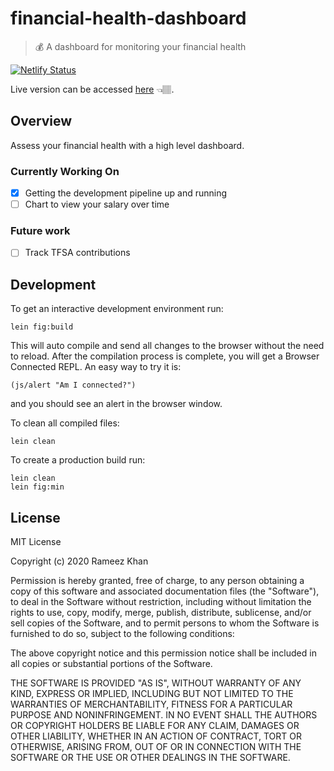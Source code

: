# financial-health-dashboard

> 💰 A dashboard for monitoring your financial health

[![Netlify Status](https://api.netlify.com/api/v1/badges/cdc8585c-988e-434f-8705-50002ddd805d/deploy-status)](https://app.netlify.com/sites/zen-yonath-84a0dd/deploys)

Live version can be accessed [here](https://financialhealth.app) 👈🏽.

## Overview

Assess your financial health with a high level dashboard.

### Currently Working On
- [x] Getting the development pipeline up and running
- [ ] Chart to view your salary over time

### Future work
- [ ] Track TFSA contributions

## Development

To get an interactive development environment run:

    lein fig:build

This will auto compile and send all changes to the browser without the
need to reload. After the compilation process is complete, you will
get a Browser Connected REPL. An easy way to try it is:

    (js/alert "Am I connected?")

and you should see an alert in the browser window.

To clean all compiled files:

	lein clean

To create a production build run:

	lein clean
	lein fig:min


## License

MIT License

Copyright (c) 2020 Rameez Khan

Permission is hereby granted, free of charge, to any person obtaining a copy
of this software and associated documentation files (the "Software"), to deal
in the Software without restriction, including without limitation the rights
to use, copy, modify, merge, publish, distribute, sublicense, and/or sell
copies of the Software, and to permit persons to whom the Software is
furnished to do so, subject to the following conditions:

The above copyright notice and this permission notice shall be included in all
copies or substantial portions of the Software.

THE SOFTWARE IS PROVIDED "AS IS", WITHOUT WARRANTY OF ANY KIND, EXPRESS OR
IMPLIED, INCLUDING BUT NOT LIMITED TO THE WARRANTIES OF MERCHANTABILITY,
FITNESS FOR A PARTICULAR PURPOSE AND NONINFRINGEMENT. IN NO EVENT SHALL THE
AUTHORS OR COPYRIGHT HOLDERS BE LIABLE FOR ANY CLAIM, DAMAGES OR OTHER
LIABILITY, WHETHER IN AN ACTION OF CONTRACT, TORT OR OTHERWISE, ARISING FROM,
OUT OF OR IN CONNECTION WITH THE SOFTWARE OR THE USE OR OTHER DEALINGS IN THE
SOFTWARE.
